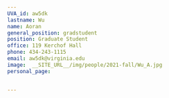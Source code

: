 ```yaml
---
UVA_id: aw5dk
lastname: Wu
name: Aoran
general_position: gradstudent
position: Graduate Student
office: 119 Kerchof Hall
phone: 434-243-1115
email: aw5dk@virginia.edu
image:  __SITE_URL__/img/people/2021-fall/Wu_A.jpg
personal_page:


---
```


